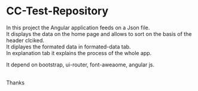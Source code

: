 # CC-Test-Repository
In this project the Angular application feeds on a Json file.<br>
It displays the data on the home page and allows to sort on the basis of the header clciked.<br>
It diplayes the formated data in formated-data tab.<br>
In explanation tab it explains the process of the whole app.<br>

It depend on bootstrap, ui-router, font-aweaome, angular js.<br><br>

Thanks

